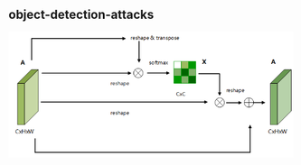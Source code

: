 ## object-detection-attacks


![袁珑](https://github.com/BaoqiZhao/Dense-connective-blocks-and-self-attention-mechanism-based-glandular-cell-seg-mentation/blob/master/images/%E9%80%9A%E9%81%93%E6%B3%A8%E6%84%8F%E5%8A%9B%E6%A8%A1%E5%9D%97.png)

